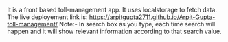 It is a front based toll-management app. It uses localstorage to fetch data.
The live deployement link is: https://arpitgupta2711.github.io/Arpit-Gupta-toll-management/
Note:- In search box as you type, each time search will happen and it will show relevant information according to that search value.
